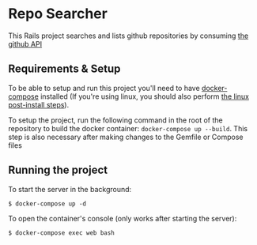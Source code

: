 # Repo Searcher

This Rails project searches and lists github repositories by consuming [the github API](https://api.github.com/)

## Requirements & Setup

To be able to setup and run this project you'll need to have [docker-compose](https://docs.docker.com/compose/install/) installed (If you're using linux, you should also perform [the linux post-install steps](https://docs.docker.com/engine/install/linux-postinstall/)).

To setup the project, run the following command in the root of the repository to build the docker container: `docker-compose up --build`. This step is also necessary after making changes to the Gemfile or Compose files

## Running the project

To start the server in the background:
```console
$ docker-compose up -d
```

To open the container's console (only works after starting the server):
```
$ docker-compose exec web bash
```